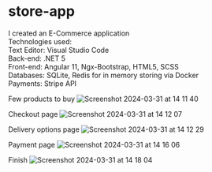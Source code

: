 # store-app

I created an E-Commerce application\
Technologies used:\
Text Editor: Visual Studio Code\
Back-end: .NET 5\
Front-end: Angular 11, Ngx-Bootstrap, HTML5, SCSS\
Databases: SQLite, Redis for in memory storing via Docker\
Payments: Stripe API

Few products to buy
![Screenshot 2024-03-31 at 14 11 40](https://github.com/CristianH98/store-app/assets/42655784/fe206cff-6ca8-4ecf-964e-d559a5333cab)

Checkout page
![Screenshot 2024-03-31 at 14 12 07](https://github.com/CristianH98/store-app/assets/42655784/51fc9c89-a058-4bb7-9b8a-51edb283ea14)

Delivery options page
![Screenshot 2024-03-31 at 14 12 29](https://github.com/CristianH98/store-app/assets/42655784/bd7145e7-4d90-459d-8008-44973473b066)

Payment page
![Screenshot 2024-03-31 at 14 16 06](https://github.com/CristianH98/store-app/assets/42655784/13e1b4a1-be20-4ae1-bc08-38e8be89b54e)

Finish
![Screenshot 2024-03-31 at 14 18 04](https://github.com/CristianH98/store-app/assets/42655784/9fe46919-ff89-4144-b93f-eb129a25492f)


